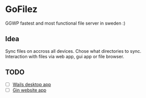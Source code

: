 # GoFilez
GGWP fastest and most functional file server in sweden :)

## Idea
Sync files on accross all devices. Chose what directories to sync. Interaction with files via web app, gui app or file browser. 

## TODO

* [ ] [Wails desktop app](https://github.com/wailsapp/wails)
* [ ] [Gin website app](https://github.com/gin-gonic/gin)